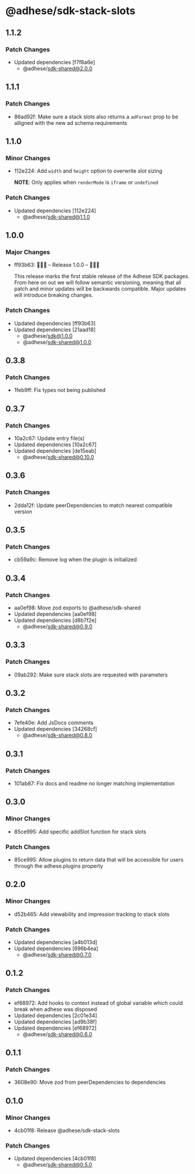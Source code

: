 # @adhese/sdk-stack-slots

## 1.1.2

### Patch Changes

- Updated dependencies [f7f8a6e]
  - @adhese/sdk-shared@2.0.0

## 1.1.1

### Patch Changes

- 86ad92f: Make sure a stack slots also returns a `adFormat` prop to be alligned with the new ad schema requirements

## 1.1.0

### Minor Changes

- 112e224: Add `width` and `height` option to overwrite slot sizing

  **NOTE**: Only applies when `renderMode` is `iframe` or `undefined`

### Patch Changes

- Updated dependencies [112e224]
  - @adhese/sdk-shared@1.1.0

## 1.0.0

### Major Changes

- ff93b63: 🎉🎉🎉 – Release 1.0.0 – 🎉🎉🎉

  This release marks the first stable release of the Adhese SDK packages. From here on out we will follow semantic
  versioning, meaning that all patch and minor updates will be backwards compatible. Major updates will introduce
  breaking changes.

### Patch Changes

- Updated dependencies [ff93b63]
- Updated dependencies [21aad18]
  - @adhese/sdk@1.0.0
  - @adhese/sdk-shared@1.0.0

## 0.3.8

### Patch Changes

- 1feb9ff: Fix types not being published

## 0.3.7

### Patch Changes

- 10a2c67: Update entry file(s)
- Updated dependencies [10a2c67]
- Updated dependencies [de15eab]
  - @adhese/sdk-shared@0.10.0

## 0.3.6

### Patch Changes

- 2dda12f: Update peerDependencies to match nearest compatible version

## 0.3.5

### Patch Changes

- cb59a9c: Remove log when the plugin is initialized

## 0.3.4

### Patch Changes

- aa0ef98: Move zod exports to @adhese/sdk-shared
- Updated dependencies [aa0ef98]
- Updated dependencies [d8b7f2e]
  - @adhese/sdk-shared@0.9.0

## 0.3.3

### Patch Changes

- 09ab292: Make sure stack slots are requested with parameters

## 0.3.2

### Patch Changes

- 7efe40e: Add JsDocs comments
- Updated dependencies [34268cf]
  - @adhese/sdk-shared@0.8.0

## 0.3.1

### Patch Changes

- 101ab87: Fix docs and readme no longer matching implementation

## 0.3.0

### Minor Changes

- 85ce995: Add specific addSlot function for stack slots

### Patch Changes

- 85ce995: Allow plugins to return data that will be accessible for users through the adhese.plugins property

## 0.2.0

### Minor Changes

- d52b465: Add viewability and impression tracking to stack slots

### Patch Changes

- Updated dependencies [a4b013d]
- Updated dependencies [696b4ea]
  - @adhese/sdk-shared@0.7.0

## 0.1.2

### Patch Changes

- ef68972: Add hooks to context instead of global variable which could break when adhese was disposed
- Updated dependencies [2c01e34]
- Updated dependencies [ad9b38f]
- Updated dependencies [ef68972]
  - @adhese/sdk-shared@0.6.0

## 0.1.1

### Patch Changes

- 3608e90: Move zod from peerDependencies to dependencies

## 0.1.0

### Minor Changes

- 4cb01f8: Release @adhese/sdk-stack-slots

### Patch Changes

- Updated dependencies [4cb01f8]
  - @adhese/sdk-shared@0.5.0

